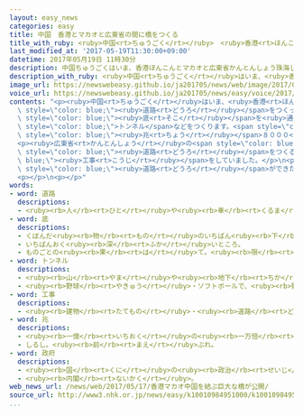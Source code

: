 ```yaml
---
layout: easy_news
categories: easy
title: 中国　香港とマカオと広東省の間に橋をつくる
title_with_ruby: <ruby>中国<rt>ちゅうごく</rt></ruby>　<ruby>香港<rt>ほんこん</rt></ruby>とマカオと<ruby>広東省<rt>かんとんしょう</rt></ruby>の<ruby>間<rt>あいだ</rt></ruby>に<ruby>橋<rt>はし</rt></ruby>をつくる
last_modified_at: '2017-05-19T11:30:00+09:00'
datetime: 2017年05月19日 11時30分
description: 中国ちゅうごくはいま、香港ほんこんとマカオと広東省かんとんしょう珠海しゅかいの間あいだに長ながさ５５ｋｍの道路どうろをつくっています。
description_with_ruby: <ruby>中国<rt>ちゅうごく</rt></ruby>はいま、<ruby>香港<rt>ほんこん</rt></ruby>とマカオと<ruby>広東省<rt>かんとんしょう</rt></ruby><ruby>珠海<rt>しゅかい</rt></ruby>の<ruby>間<rt>あいだ</rt></ruby>に<ruby>長<rt>なが</rt></ruby>さ５５ｋｍの<ruby>道路<rt>どうろ</rt></ruby>をつくっています。
image_url: https://newswebeasy.github.io/ja201705/news/web/image/2017/05/19/k10010984951000.jpg
voice_url: https://newswebeasy.github.io/ja201705/news/easy/voice/2017/05/19/k10010984951000.mp3
contents: "<p><ruby>中国<rt>ちゅうごく</rt></ruby>はいま、<ruby>香港<rt>ほんこん</rt></ruby>とマカオと<ruby>広東省<rt>かんとんしょう</rt></ruby><ruby>珠海<rt>しゅかい</rt></ruby>の<ruby>間<rt>あいだ</rt></ruby>に<ruby>長<rt>なが</rt></ruby>さ５５ｋｍの<span\
  \ style=\"color: blue;\"><ruby>道路<rt>どうろ</rt></ruby></span>をつくっています。その<ruby>間<rt>あいだ</rt></ruby>にある<ruby>海<rt>うみ</rt></ruby>では、<ruby>大<rt>おお</rt></ruby>きな<ruby>橋<rt>はし</rt></ruby>や<ruby>海<rt>うみ</rt></ruby>の<span\
  \ style=\"color: blue;\"><ruby>底<rt>そこ</rt></ruby></span>を<ruby>通<rt>とお</rt></ruby>る<span\
  \ style=\"color: blue;\">トンネル</span>などをつくります。<span style=\"color: blue;\"><ruby>工事<rt>こうじ</rt></ruby></span>にかかるお<ruby>金<rt>かね</rt></ruby>は<ruby>日本<rt>にっぽん</rt></ruby>のお<ruby>金<rt>かね</rt></ruby>で１<span\
  \ style=\"color: blue;\"><ruby>兆<rt>ちょう</rt></ruby></span>８０００<ruby>億<rt>おく</rt></ruby><ruby>円<rt>えん</rt></ruby>ぐらいです。</p>\n\
  <p><ruby>広東省<rt>かんとんしょう</rt></ruby>の<span style=\"color: blue;\"><ruby>政府<rt>せいふ</rt></ruby></span>は１７<ruby>日<rt>にち</rt></ruby>、<ruby>長<rt>なが</rt></ruby>さ２２．９ｋｍの<ruby>大<rt>おお</rt></ruby>きな<ruby>橋<rt>はし</rt></ruby>をつくっているところを<ruby>見<rt>み</rt></ruby>せました。この<ruby>橋<rt>はし</rt></ruby>は<ruby>今年<rt>ことし</rt></ruby>の<ruby>終<rt>お</rt></ruby>わりまでにできる<ruby>予定<rt>よてい</rt></ruby>です。<ruby>橋<rt>はし</rt></ruby>の<ruby>上<rt>うえ</rt></ruby>では<ruby>広<rt>ひろ</rt></ruby>い<span\
  \ style=\"color: blue;\"><ruby>道路<rt>どうろ</rt></ruby></span>をつくる<span style=\"color:\
  \ blue;\"><ruby>工事<rt>こうじ</rt></ruby></span>をしていました。</p>\n<p><ruby>香港<rt>ほんこん</rt></ruby>とマカオの<ruby>間<rt>あいだ</rt></ruby>は、いま<ruby>車<rt>くるま</rt></ruby>で４<ruby>時間<rt>じかん</rt></ruby>ぐらいかかりますが、この<ruby>橋<rt>はし</rt></ruby>ができると３０<ruby>分<rt>ぷん</rt></ruby>ぐらいで<ruby>行<rt>い</rt></ruby>くことができるようになります。<span\
  \ style=\"color: blue;\"><ruby>道路<rt>どうろ</rt></ruby></span>ができたら、<ruby>人<rt>ひと</rt></ruby>や<ruby>物<rt>もの</rt></ruby>がたくさん<ruby>通<rt>とお</rt></ruby>るようになって、<ruby>経済<rt>けいざい</rt></ruby>ももっとよくなりそうです。</p>\n\
  <p></p>\n<p></p>"
words:
- word: 道路
  descriptions:
  - <ruby><rb>人</rb><rt>ひと</rt></ruby>や<ruby><rb>車</rb><rt>くるま</rt></ruby>が<ruby><rb>通</rb><rt>とお</rt></ruby>る<ruby><rb>道</rb><rt>みち</rt></ruby>。<ruby><rb>通</rb><rt>とお</rt></ruby>り<ruby><rb>道</rb><rt>みち</rt></ruby>。
- word: 底
  descriptions:
  - くぼんだ<ruby><rb>物</rb><rt>もの</rt></ruby>のいちばん<ruby><rb>下</rb><rt>した</rt></ruby>の<ruby><rb>部分</rb><rt>ぶぶん</rt></ruby>。
  - いちばんおく<ruby><rb>深</rb><rt>ふか</rt></ruby>いところ。
  - ものごとの<ruby><rb>果</rb><rt>は</rt></ruby>て。<ruby><rb>限</rb><rt>かぎ</rt></ruby>り。
- word: トンネル
  descriptions:
  - <ruby><rb>山</rb><rt>やま</rt></ruby>や<ruby><rb>地下</rb><rt>ちか</rt></ruby>や<ruby><rb>海底</rb><rt>かいてい</rt></ruby>に<ruby><rb>穴</rb><rt>あな</rt></ruby>をあけて、<ruby><rb>人</rb><rt>ひと</rt></ruby>や<ruby><rb>車</rb><rt>くるま</rt></ruby>などが<ruby><rb>通</rb><rt>とお</rt></ruby>れるようにしたもの。
  - <ruby><rb>野球</rb><rt>やきゅう</rt></ruby>・ソフトボールで、<ruby><rb>野手</rb><rt>やしゅ</rt></ruby>がゴロを<ruby><rb>取</rb><rt>と</rt></ruby>りそこなって、またの<ruby><rb>間</rb><rt>あいだ</rt></ruby>から<ruby><rb>後</rb><rt>うし</rt></ruby>ろにのがすこと。
- word: 工事
  descriptions:
  - <ruby><rb>建物</rb><rt>たてもの</rt></ruby>・<ruby><rb>道路</rb><rt>どうろ</rt></ruby>・<ruby><rb>橋</rb><rt>はし</rt></ruby>などを<ruby><rb>造</rb><rt>つく</rt></ruby>ったり、<ruby><rb>直</rb><rt>なお</rt></ruby>したりすること。また、その<ruby><rb>仕事</rb><rt>しごと</rt></ruby>。
- word: 兆
  descriptions:
  - <ruby><rb>一億</rb><rt>いちおく</rt></ruby>の<ruby><rb>一万倍</rb><rt>いちまんばい</rt></ruby>。
  - しるし。<ruby><rb>前</rb><rt>まえ</rt></ruby>ぶれ。
- word: 政府
  descriptions:
  - <ruby><rb>国</rb><rt>くに</rt></ruby>の<ruby><rb>政治</rb><rt>せいじ</rt></ruby>を<ruby><rb>行</rb><rt>おこな</rt></ruby>うところ。
  - <ruby><rb>内閣</rb><rt>ないかく</rt></ruby>。
web_news_url: /news/web/2017/05/17/香港マカオ中国を結ぶ巨大な橋が公開/
source_url: http://www3.nhk.or.jp/news/easy/k10010984951000/k10010984951000.html
...
```

